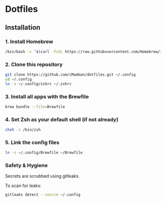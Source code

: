 # Dotfiles

## Installation

### 1. Install Homebrew

```bash
/bin/bash -c "$(curl -fsSL https://raw.githubusercontent.com/Homebrew/install/HEAD/install.sh)"
```

### 2. Clone this repository

```bash
git clone https://github.com/cMadman/dotfiles.git ~/.config
cd ~/.config
ln -s ~/.config/zshrc ~/.zshrc
```

### 3. Install all apps with the Brewfile

```bash
brew bundle --file=Brewfile
```

### 4. Set Zsh as your default shell (if not already)

```bash
chsh -s /bin/zsh
```

### 5. Link the config files

```bash
ln -s ~/.config/Brewfile ~/Brewfile
```

### Safety & Hygiene
Secrets are scrubbed using gitleaks.

To scan for leaks:

```bash
gitleaks detect --source ~/.config
```
